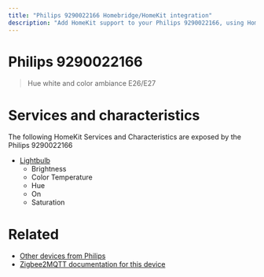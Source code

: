 ```yaml
---
title: "Philips 9290022166 Homebridge/HomeKit integration"
description: "Add HomeKit support to your Philips 9290022166, using Homebridge, Zigbee2MQTT and homebridge-z2m."
---
```

<!---
This file has been GENERATED using src/docgen/docgen.ts
DO NOT EDIT THIS FILE MANUALLY!
-->
# Philips 9290022166
> Hue white and color ambiance E26/E27


# Services and characteristics
The following HomeKit Services and Characteristics are exposed by
the Philips 9290022166

* [Lightbulb](../../light.md)
  * Brightness
  * Color Temperature
  * Hue
  * On
  * Saturation


# Related
* [Other devices from Philips](../index.md#philips)
* [Zigbee2MQTT documentation for this device](https://www.zigbee2mqtt.io/devices/9290022166.html)
